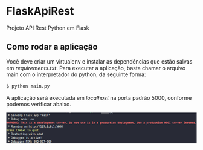 # FlaskApiRest
Projeto API Rest Python em Flask 


## Como rodar a aplicação
Você deve criar um virtualenv e instalar as dependências que estão salvas em _requirements.txt_. Para executar a aplicação, basta chamar o arquivo main com o interpretador do python, da seguinte forma:

```bash
$ python main.py
```

A aplicação será executada em _localhost_ na porta padrão 5000, conforme podemos verificar abaixo.

![](image.png)